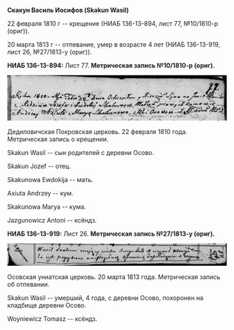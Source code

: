 **Скакун Василь Иосифов (Skakun Wasil)**

22 февраля 1810 г -- крещение (НИАБ 136-13-894, лист 77, №10/1810-р
(ориг)).

20 марта 1813 г -- отпевание, умер в возрасте 4 лет (НИАБ 136-13-919,
лист 26, №27/1813-у (ориг)).

**НИАБ 136-13-894:** Лист 77. **Метрическая запись №10/1810-р (ориг).**

![](./media/95cf387ed88ea6098ddca02d7c98b04359aef837.png)

Дедиловичская Покровская церковь. 22 февраля 1810 года. Метрическая
запись о крещении.

Skakun Wasil -- сын родителей с деревни Осовo.

Skakun Jozef -- отец.

Skakunowa Ewdokija -- мать.

Axiuta Andrzey -- кум.

Skakunowa Marya -- кума.

Jazgunowicz Antoni -- ксёндз.

**НИАБ 136-13-919:** Лист 26. **Метрическая запись №27/1813-у (ориг).**

![](./media/d67650ac0d6bb64c6c7f88122c24eabdfdc1625c.png)

Осовская униатская церковь. 20 марта 1813 года. Метрическая запись об
отпевании.

Skakun Wasil -- умерший, 4 года, с деревни Осово, похоронен на кладбище
деревни Осово.

Woyniewicz Tomasz -- ксёндз.
